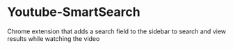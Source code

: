 Youtube-SmartSearch
===================

Chrome extension that adds a search field to the sidebar to search and view results while watching the video
